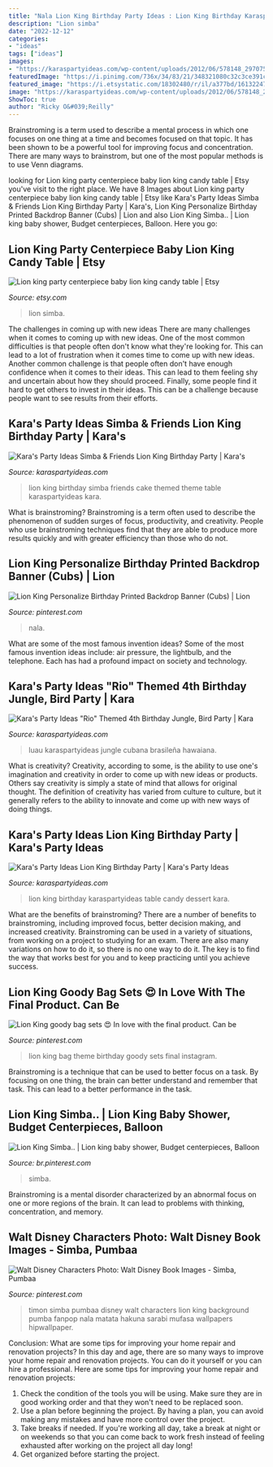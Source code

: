 ```yaml
---
title: "Nala Lion King Birthday Party Ideas : Lion King Birthday Karaspartyideas Table Candy Dessert Kara"
description: "Lion simba"
date: "2022-12-12"
categories:
- "ideas"
tags: ["ideas"]
images:
- "https://karaspartyideas.com/wp-content/uploads/2012/06/578148_297075950386738_1438336007_n_600x870.jpg"
featuredImage: "https://i.pinimg.com/736x/34/83/21/348321080c32c3ce391c8283235ce44e.jpg"
featured_image: "https://i.etsystatic.com/18302480/r/il/a377bd/1613224788/il_794xN.1613224788_agwy.jpg"
image: "https://karaspartyideas.com/wp-content/uploads/2012/06/578148_297075950386738_1438336007_n_600x870.jpg"
ShowToc: true
author: "Ricky O&#039;Reilly"
---
```



Brainstroming is a term used to describe a mental process in which one focuses on one thing at a time and becomes focused on that topic. It has been shown to be a powerful tool for improving focus and concentration. There are many ways to brainstrom, but one of the most popular methods is to use Venn diagrams.

	

		
looking for Lion king party centerpiece baby lion king candy table | Etsy you've visit to the right place. We have 8 Images about Lion king party centerpiece baby lion king candy table | Etsy like Kara&#039;s Party Ideas Simba &amp; Friends Lion King Birthday Party | Kara&#039;s, Lion King Personalize Birthday Printed Backdrop Banner (Cubs) | Lion and also Lion King Simba.. | Lion king baby shower, Budget centerpieces, Balloon. Here you go:
		
    
## Lion King Party Centerpiece Baby Lion King Candy Table | Etsy

<img loading=lazy src="https://i.etsystatic.com/18302480/r/il/a377bd/1613224788/il_794xN.1613224788_agwy.jpg" onerror="this.onerror=null;this.src='https://tse4.mm.bing.net/th?id=OIP.Mvm6EUsj8FaBiwb5peL94gHaLJ&amp;pid=15.1';" alt="Lion king party centerpiece baby lion king candy table | Etsy">

_Source: etsy.com_

>lion simba. 

	

The challenges in coming up with new ideas
There are many challenges when it comes to coming up with new ideas. One of the most common difficulties is that people often don't know what they're looking for. This can lead to a lot of frustration when it comes time to come up with new ideas. Another common challenge is that people often don't have enough confidence when it comes to their ideas. This can lead to them feeling shy and uncertain about how they should proceed. Finally, some people find it hard to get others to invest in their ideas. This can be a challenge because people want to see results from their efforts.

    
## Kara&#039;s Party Ideas Simba &amp; Friends Lion King Birthday Party | Kara&#039;s

<img loading=lazy src="https://karaspartyideas.com/wp-content/uploads/2019/05/Simba-Friends-Lion-King-Birthday-Party-13.jpg" onerror="this.onerror=null;this.src='https://tse4.mm.bing.net/th?id=OIP.8_yGXUoj36ZflpkHBQeRCgHaLF&amp;pid=15.1';" alt="Kara&#039;s Party Ideas Simba &amp; Friends Lion King Birthday Party | Kara&#039;s">

_Source: karaspartyideas.com_

>lion king birthday simba friends cake themed theme table karaspartyideas kara. 

	

What is brainstroming?
Brainstroming is a term often used to describe the phenomenon of sudden surges of focus, productivity, and creativity. People who use brainstroming techniques find that they are able to produce more results quickly and with greater efficiency than those who do not.

    
## Lion King Personalize Birthday Printed Backdrop Banner (Cubs) | Lion

<img loading=lazy src="https://i.pinimg.com/736x/34/83/21/348321080c32c3ce391c8283235ce44e.jpg" onerror="this.onerror=null;this.src='https://tse3.mm.bing.net/th?id=OIP.0HP87uOyJY68inXeYwKjNgHaEu&amp;pid=15.1';" alt="Lion King Personalize Birthday Printed Backdrop Banner (Cubs) | Lion">

_Source: pinterest.com_

>nala. 

	

What are some of the most famous invention ideas?
Some of the most famous invention ideas include: air pressure, the lightbulb, and the telephone. Each has had a profound impact on society and technology.

    
## Kara&#039;s Party Ideas &quot;Rio&quot; Themed 4th Birthday Jungle, Bird Party | Kara

<img loading=lazy src="https://karaspartyideas.com/wp-content/uploads/2012/06/578148_297075950386738_1438336007_n_600x870.jpg" onerror="this.onerror=null;this.src='https://tse4.mm.bing.net/th?id=OIP.X-tZetMHLXLwh7qag2QcpQHaKv&amp;pid=15.1';" alt="Kara&#039;s Party Ideas &quot;Rio&quot; Themed 4th Birthday Jungle, Bird Party | Kara">

_Source: karaspartyideas.com_

>luau karaspartyideas jungle cubana brasileña hawaiana. 

	

What is creativity?
Creativity, according to some, is the ability to use one's imagination and creativity in order to come up with new ideas or products. Others say creativity is simply a state of mind that allows for original thought. The definition of creativity has varied from culture to culture, but it generally refers to the ability to innovate and come up with new ways of doing things.

    
## Kara&#039;s Party Ideas Lion King Birthday Party | Kara&#039;s Party Ideas

<img loading=lazy src="https://karaspartyideas.com/wp-content/uploads/2018/04/Lion-King-Birthday-Party-via-Karas-Party-Ideas-KarasPartyIdeas.com11.jpeg" onerror="this.onerror=null;this.src='https://tse3.mm.bing.net/th?id=OIP.bZsVjr-DiWu6O9rYmDQZuQHaLH&amp;pid=15.1';" alt="Kara&#039;s Party Ideas Lion King Birthday Party | Kara&#039;s Party Ideas">

_Source: karaspartyideas.com_

>lion king birthday karaspartyideas table candy dessert kara. 

	

What are the benefits of brainstroming?
There are a number of benefits to brainstroming, including improved focus, better decision making, and increased creativity. Brainstroming can be used in a variety of situations, from working on a project to studying for an exam. There are also many variations on how to do it, so there is no one way to do it. The key is to find the way that works best for you and to keep practicing until you achieve success.

    
## Lion King Goody Bag Sets 😍 In Love With The Final Product. Can Be

<img loading=lazy src="https://i.pinimg.com/736x/a4/41/88/a441889fa568a37520344c68ca73ffac.jpg" onerror="this.onerror=null;this.src='https://tse2.mm.bing.net/th?id=OIP.ccc-qpD08dMn3lrJrIrkuAHaHa&amp;pid=15.1';" alt="Lion King goody bag sets 😍 In love with the final product. Can be">

_Source: pinterest.com_

>lion king bag theme birthday goody sets final instagram. 

	

Brainstroming is a technique that can be used to better focus on a task. By focusing on one thing, the brain can better understand and remember that task. This can lead to a better performance in the task.

    
## Lion King Simba.. | Lion King Baby Shower, Budget Centerpieces, Balloon

<img loading=lazy src="https://i.pinimg.com/736x/de/36/de/de36de667132493ef743df436fa06b3b--king-simba-great-ideas.jpg" onerror="this.onerror=null;this.src='https://tse4.mm.bing.net/th?id=OIP.BMxnimXm68A1IT7ea3YvawHaJ4&amp;pid=15.1';" alt="Lion King Simba.. | Lion king baby shower, Budget centerpieces, Balloon">

_Source: br.pinterest.com_

>simba. 

	

Brainstroming is a mental disorder characterized by an abnormal focus on one or more regions of the brain. It can lead to problems with thinking, concentration, and memory.

    
## Walt Disney Characters Photo: Walt Disney Book Images - Simba, Pumbaa

<img loading=lazy src="https://i.pinimg.com/originals/9f/4c/3b/9f4c3b91871bd6c6ada7136ecd3244d8.jpg" onerror="this.onerror=null;this.src='https://tse1.mm.bing.net/th?id=OIP.h_4yaJPqFZSYGd7az_PSPAHaJ9&amp;pid=15.1';" alt="Walt Disney Characters Photo: Walt Disney Book Images - Simba, Pumbaa">

_Source: pinterest.com_

>timon simba pumbaa disney walt characters lion king background pumba fanpop nala matata hakuna sarabi mufasa wallpapers hipwallpaper. 

	

Conclusion: What are some tips for improving your home repair and renovation projects?
In this day and age, there are so many ways to improve your home repair and renovation projects. You can do it yourself or you can hire a professional. Here are some tips for improving your home repair and renovation projects: 
1. Check the condition of the tools you will be using. Make sure they are in good working order and that they won't need to be replaced soon. 
2. Use a plan before beginning the project. By having a plan, you can avoid making any mistakes and have more control over the project. 
3. Take breaks if needed. If you're working all day, take a break at night or on weekends so that you can come back to work fresh instead of feeling exhausted after working on the project all day long! 
4. Get organized before starting the project.

